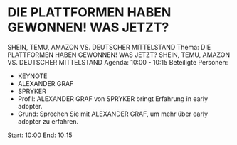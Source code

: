 # DIE PLATTFORMEN HABEN GEWONNEN! WAS JETZT? 
SHEIN, TEMU, AMAZON VS. DEUTSCHER MITTELSTAND
Thema: DIE PLATTFORMEN HABEN GEWONNEN! WAS JETZT? 
SHEIN, TEMU, AMAZON VS. DEUTSCHER MITTELSTAND
Agenda: 10:00 - 10:15
Beteiligte Personen:
- KEYNOTE
- ALEXANDER GRAF
- SPRYKER
- Profil: ALEXANDER GRAF von SPRYKER bringt Erfahrung in early adopter.
- Grund: Sprechen Sie mit ALEXANDER GRAF, um mehr über early adopter zu erfahren.

Start: 10:00
End: 10:15
